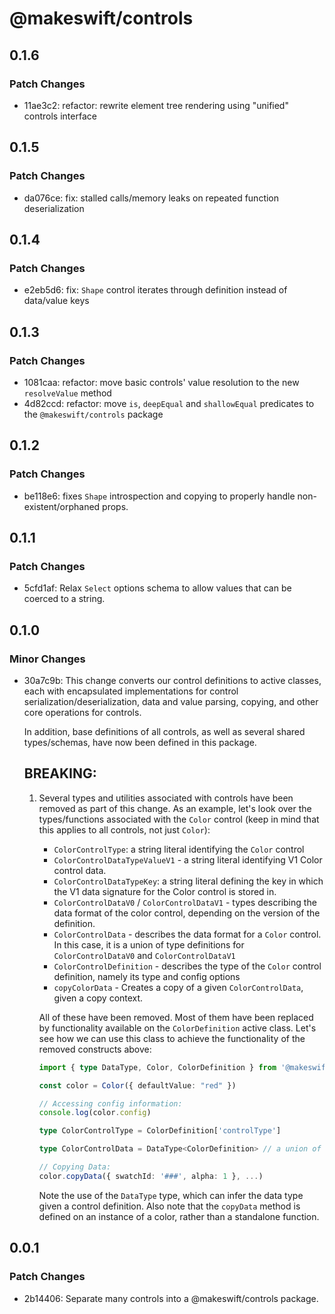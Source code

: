 # @makeswift/controls

## 0.1.6

### Patch Changes

- 11ae3c2: refactor: rewrite element tree rendering using "unified" controls interface

## 0.1.5

### Patch Changes

- da076ce: fix: stalled calls/memory leaks on repeated function deserialization

## 0.1.4

### Patch Changes

- e2eb5d6: fix: `Shape` control iterates through definition instead of data/value keys

## 0.1.3

### Patch Changes

- 1081caa: refactor: move basic controls' value resolution to the new `resolveValue` method
- 4d82ccd: refactor: move `is`, `deepEqual` and `shallowEqual` predicates to the `@makeswift/controls` package

## 0.1.2

### Patch Changes

- be118e6: fixes `Shape` introspection and copying to properly handle non-existent/orphaned props.

## 0.1.1

### Patch Changes

- 5cfd1af: Relax `Select` options schema to allow values that can be coerced to a string.

## 0.1.0

### Minor Changes

- 30a7c9b: This change converts our control definitions to active classes, each with
  encapsulated implementations for control serialization/deserialization, data and
  value parsing, copying, and other core operations for controls.

  In addition, base definitions of all controls, as well as several shared
  types/schemas, have now been defined in this package.

  ## BREAKING:

  1. Several types and utilities associated with controls have been removed as part of
     this change. As an example, let's look over the types/functions associated with
     the `Color` control (keep in mind that this applies to all controls, not just
     `Color`):

     - `ColorControlType`: a string literal identifying the `Color` control
     - `ColorControlDataTypeValueV1` - a string literal identifying V1 Color control
       data.
     - `ColorControlDataTypeKey`: a string literal defining the key in which the V1
       data signature for the Color control is stored in.
     - `ColorControlDataV0` / `ColorControlDataV1` - types describing the data format
       of the color control, depending on the version of the definition.
     - `ColorControlData` - describes the data format for a `Color` control. In this
       case, it is a union of type definitions for `ColorControlDataV0` and
       `ColorControlDataV1`
     - `ColorControlDefinition` - describes the type of the `Color` control
       definition, namely its type and config options
     - `copyColorData` - Creates a copy of a given `ColorControlData`, given a copy
       context.

     All of these have been removed. Most of them have been replaced by
     functionality available on the `ColorDefinition` active class. Let's see how
     we can use this class to achieve the functionality of the removed constructs
     above:

     ```typescript
     import { type DataType, Color, ColorDefinition } from '@makeswift/controls`

     const color = Color({ defaultValue: "red" })

     // Accessing config information:
     console.log(color.config)

     type ColorControlType = ColorDefinition['controlType']

     type ColorControlData = DataType<ColorDefinition> // a union of V1 and V0 data

     // Copying Data:
     color.copyData({ swatchId: '###', alpha: 1 }, ...)
     ```

     Note the use of the `DataType` type, which can infer the data type given a
     control definition. Also note that the `copyData` method is defined on an
     instance of a color, rather than a standalone function.

## 0.0.1

### Patch Changes

- 2b14406: Separate many controls into a @makeswift/controls package.
